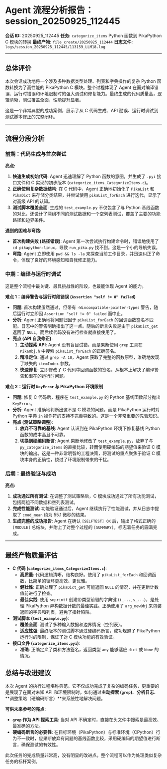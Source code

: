 # Agent 流程分析报告：session_20250925_112445

**会话 ID:** 20250925_112445
**任务:** `categorize_items` Python 函数到 PikaPython C 模块的转换
**最终产物:** `file_create/20250925_112444`
**日志文件:** `logs/session_20250925_112445/113159_LLM18.log`

---

## 总体评价

本次会话成功地将一个涉及多种数据类型处理、列表和字典操作的复杂 Python 函数转换为了高性能的 PikaPython C 模块。整个过程体现了 Agent 在面对编译错误、运行时错误和环境限制时的强大调试和修复能力。最终生成的代码质量高，逻辑清晰，测试覆盖全面，性能提升显著。

这是一个非常典型的成功案例，展示了从 C 代码生成、API 勘误、运行时调试到测试脚本修正的完整闭环。

---

## 流程分段分析

### 前期：代码生成与首次尝试

**亮点:**
1.  **快速生成初始代码**: Agent 迅速理解了 Python 函数的意图，并生成了 `.pyi` 接口文件和 C 实现的初步版本 (`categorize_items_CategorizeItems.c`)。
2.  **正确使用复杂数据结构**: 在 C 代码中，Agent 正确地初始化了 `PikaList` 和 `PikaDict` 来存储分类结果，并尝试使用 `pikaList_forEach` 进行迭代，显示了对高级 API 的认知。
3.  **测试脚本覆盖全面**: 生成的 `test_example.py` 不仅包含了与 Python 基线函数的对比，还设计了两组不同的测试数据和一个空列表测试，覆盖了主要的功能路径和边界条件。

**遇到的困难与弯路:**
*   **首次构建失败 (路径错误)**: Agent 第一次尝试执行构建命令时，错误地使用了 `cd pikapython-linux`，导致 `run_pika.py` 找不到。这是一个小的导航失误。
*   **弯路**: Agent 立即使用 `pwd && ls -la` 来探查当前工作目录，并迅速纠正了命令，体现了良好的环境感知和自我修正能力。

### 中期：编译与运行时调试

这是整个流程中最关键、最具挑战性的阶段，也最能体现 Agent 的能力。

**难点 1：编译警告与运行时段错误 (`Assertion "self != 0" failed`)**

*   **问题**: 首次构建虽然通过，但带有 `-Wincompatible-pointer-types` 警告，随后运行时立即因 `Assertion "self != 0" failed` 而中止。
*   **分析**: Agent 正确地将问题归因于 `pikaList_forEach` 的回调函数签名不匹配。日志中的警告明确指出了这一点。随后的断言失败是由于 `pikaDict_get` 返回了 `NULL`，而后续代码没有进行检查就直接使用了。
*   **亮点 (API 自我修正)**:
    1.  **主动探索 API**: Agent 没有盲目试错，而是果断使用 `grep` 工具在 `PikaObj.h` 中搜索 `pikaList_forEach` 的正确签名。
    2.  **精准定位**: 通过 `grep -A 10`，Agent 获取了完整的函数原型，准确地发现了缺失的 `itemIndex` 参数。
    3.  **快速修复**: 立即修改了 C 代码中回调函数的签名，从根本上解决了编译警告和潜在的运行时问题。

**难点 2：运行时 `KeyError` 与 PikaPython 环境限制**

*   **问题**: 修复 C 代码后，程序在 `test_example.py` 的 Python 基线函数部分抛出 `KeyError`。
*   **分析**: Agent 准确地判断出这不是 C 模块的问题，而是 PikaPython 运行时对 Python 字典 `in` 操作符的支持不完善导致的。这是一个非常重要的先验知识。
*   **亮点 (测试策略调整)**:
    1.  **放弃不可靠的基线**: Agent 认识到在 PikaPython 环境下修复基线 Python 函数的成本高且不可靠。
    2.  **切换到硬编码断言**: Agent 果断地修改了 `test_example.py`，放弃了与 `py_categorize_items` 的直接比较，转而使用硬编码的期望值来验证 C 模块的输出。这是一种非常明智的工程决策，将测试的重点聚焦于验证 C 模块本身的正确性，绕过了环境限制带来的干扰。

### 后期：最终验证与成功

**亮点:**
1.  **成功通过所有测试**: 在调整了测试策略后，C 模块成功通过了所有功能测试，包括两组不同数据和空列表测试。
2.  **完成性能测试**: 功能验证通过后，Agent 继续执行了性能测试，并从日志中提取了 `cmod_mean` 约为 55.1 微秒的结果。
3.  **生成完整的成功报告**: Agent 在确认 `[SELFTEST] OK` 后，输出了格式正确的 `[MODULE]` 总结块，并附上了对整个过程的 `[SUMMARY]`，标志着任务的圆满完成。

---

## 最终产物质量评估

*   **C 代码 (`categorize_items_CategorizeItems.c`)**:
    *   **高质量**: 代码逻辑清晰，结构良好。使用了 `pikaList_forEach` 和回调函数，比简单的循环更高效、更优雅。
    *   **健壮性**: 正确处理了 `pikaDict_get` 可能返回 `NULL` 的情况，并在更新计数值前进行了检查。
    *   **最佳实践**: 使用 `snprintf` 创建带类型前缀的字典键 (`i_...`, `s_...`)，是处理 PikaPython 异构数据计数的最佳实践。正确使用了 `arg_newObj` 来包装返回的字典和列表，避免了指针陷阱。
*   **测试脚本 (`test_example.py`)**:
    *   **覆盖全面**: 测试了多种输入数据和边界情况（空列表）。
    *   **适应性强**: 最终版本的测试脚本通过硬编码断言，成功规避了 PikaPython 运行时的限制，保证了对 C 模块功能的有效验证。
*   **接口文件 (`categorize_items.pyi`)**:
    *   **准确**: 正确定义了类和方法签名，返回类型 `any` 能够适应 `dict` 或 `None` 的情况。

## 总结与改进建议

本次 Agent 的执行过程堪称典范。它不仅成功完成了复杂的编码任务，更重要的是展现了在面对未知 API 和环境限制时，如何通过**主动探索 (`grep`)**、**分析日志**、**调整策略（硬编码断言）**来系统性地解决问题。

**可供未来参考的亮点:**

*   **`grep` 作为 API 探索工具**: 当对 API 不确定时，直接在头文件中搜索是最高效、最准确的方法。
*   **硬编码断言的必要性**: 在目标环境（PikaPython）与标准环境（CPython）行为不一致时，应果断放弃有问题的基线函数比较，采用硬编码的期望值进行断言，确保测试的有效性。

此次任务的完成质量非常高，没有明显的改进点。整个流程可以作为处理类似复杂任务的标杆案例。
